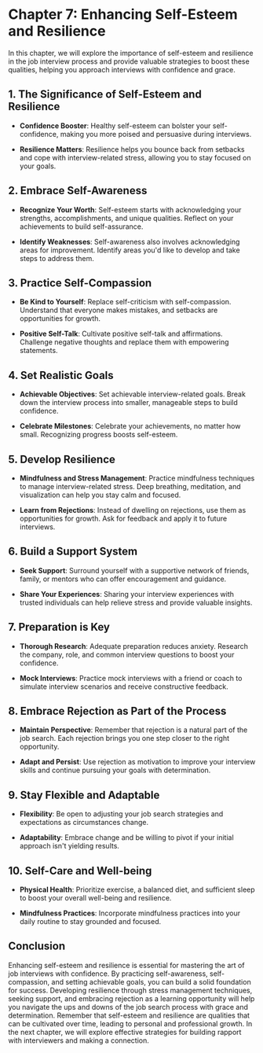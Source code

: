 Chapter 7: Enhancing Self-Esteem and Resilience
===============================================

In this chapter, we will explore the importance of self-esteem and resilience in the job interview process and provide valuable strategies to boost these qualities, helping you approach interviews with confidence and grace.

**1. The Significance of Self-Esteem and Resilience**
-----------------------------------------------------

* **Confidence Booster**: Healthy self-esteem can bolster your self-confidence, making you more poised and persuasive during interviews.

* **Resilience Matters**: Resilience helps you bounce back from setbacks and cope with interview-related stress, allowing you to stay focused on your goals.

**2. Embrace Self-Awareness**
-----------------------------

* **Recognize Your Worth**: Self-esteem starts with acknowledging your strengths, accomplishments, and unique qualities. Reflect on your achievements to build self-assurance.

* **Identify Weaknesses**: Self-awareness also involves acknowledging areas for improvement. Identify areas you'd like to develop and take steps to address them.

**3. Practice Self-Compassion**
-------------------------------

* **Be Kind to Yourself**: Replace self-criticism with self-compassion. Understand that everyone makes mistakes, and setbacks are opportunities for growth.

* **Positive Self-Talk**: Cultivate positive self-talk and affirmations. Challenge negative thoughts and replace them with empowering statements.

**4. Set Realistic Goals**
--------------------------

* **Achievable Objectives**: Set achievable interview-related goals. Break down the interview process into smaller, manageable steps to build confidence.

* **Celebrate Milestones**: Celebrate your achievements, no matter how small. Recognizing progress boosts self-esteem.

**5. Develop Resilience**
-------------------------

* **Mindfulness and Stress Management**: Practice mindfulness techniques to manage interview-related stress. Deep breathing, meditation, and visualization can help you stay calm and focused.

* **Learn from Rejections**: Instead of dwelling on rejections, use them as opportunities for growth. Ask for feedback and apply it to future interviews.

**6. Build a Support System**
-----------------------------

* **Seek Support**: Surround yourself with a supportive network of friends, family, or mentors who can offer encouragement and guidance.

* **Share Your Experiences**: Sharing your interview experiences with trusted individuals can help relieve stress and provide valuable insights.

**7. Preparation is Key**
-------------------------

* **Thorough Research**: Adequate preparation reduces anxiety. Research the company, role, and common interview questions to boost your confidence.

* **Mock Interviews**: Practice mock interviews with a friend or coach to simulate interview scenarios and receive constructive feedback.

**8. Embrace Rejection as Part of the Process**
-----------------------------------------------

* **Maintain Perspective**: Remember that rejection is a natural part of the job search. Each rejection brings you one step closer to the right opportunity.

* **Adapt and Persist**: Use rejection as motivation to improve your interview skills and continue pursuing your goals with determination.

**9. Stay Flexible and Adaptable**
----------------------------------

* **Flexibility**: Be open to adjusting your job search strategies and expectations as circumstances change.

* **Adaptability**: Embrace change and be willing to pivot if your initial approach isn't yielding results.

**10. Self-Care and Well-being**
--------------------------------

* **Physical Health**: Prioritize exercise, a balanced diet, and sufficient sleep to boost your overall well-being and resilience.

* **Mindfulness Practices**: Incorporate mindfulness practices into your daily routine to stay grounded and focused.

**Conclusion**
--------------

Enhancing self-esteem and resilience is essential for mastering the art of job interviews with confidence. By practicing self-awareness, self-compassion, and setting achievable goals, you can build a solid foundation for success. Developing resilience through stress management techniques, seeking support, and embracing rejection as a learning opportunity will help you navigate the ups and downs of the job search process with grace and determination. Remember that self-esteem and resilience are qualities that can be cultivated over time, leading to personal and professional growth. In the next chapter, we will explore effective strategies for building rapport with interviewers and making a connection.
